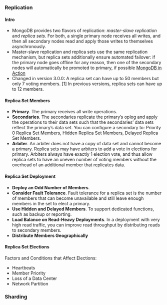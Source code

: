 ### Replication

#### Intro
- MongoDB provides two flavors of replication: *master-slave replication* and *replica sets*. For both, a single primary node receives all writes, and then all secondary nodes read and apply those writes to themselves asynchronously.
- Master-slave replication and replica sets use the same replication mechanism, but replica sets additionally ensure automated failover: if the primary node goes offline for any reason, then one of the secondary nodes will automatically be promoted to primary, if possible [MongoDB in Action]()
- Changed in version 3.0.0: A replica set can have up to 50 members but only 7 voting members. [1] In previous versions, replica sets can have up to 12 members. 

#### Replica Set Members
- **Primary**. The primary receives all write operations.
- **Secondaries**. The secondaries replicate the primary’s oplog and apply the operations to their data sets such that the secondaries’ data sets reflect the primary’s data set. You can configure a secondary to: Priority 0 Replica Set Members, Hidden Replica Set Members, Delayed Replica Set Members.
- **Arbiter**. An arbiter does not have a copy of data set and cannot become a primary. Replica sets may have arbiters to add a vote in elections for primary. Arbiters always have exactly 1 election vote, and thus allow replica sets to have an uneven number of voting members without the overhead of an additional member that replicates data.

#### Replica Set Deployment 
- **Deploy an Odd Number of Members**.
- **Consider Fault Tolerance**. Fault tolerance for a replica set is the number of members that can become unavailable and still leave enough members in the set to elect a primary.
- **Use Hidden and Delayed Members**. To support dedicated functions, such as backup or reporting.
- **Load Balance on Read-Heavy Deployments**. In a deployment with very high read traffic, you can improve read throughput by distributing reads to secondary members. 
- **Distribute Members Geographically**

#### Replica Set Elections
Factors and Conditions that Affect Elections:
- Heartbeats
- Member Priority
- Loss of a Data Center
- Network Partition

### Sharding
